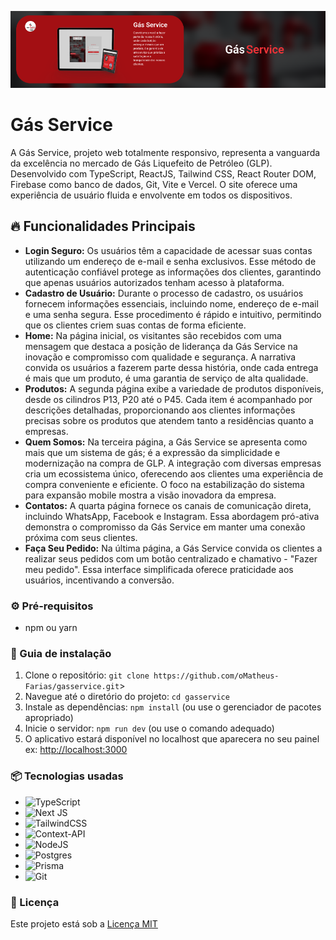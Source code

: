 ![Logo do projeto](https://raw.githubusercontent.com/oMatheus-Farias/gasservice/main/src/assets/mockup-Gasservice.png)

# Gás Service

A Gás Service, projeto web totalmente responsivo, representa a vanguarda da excelência no mercado de Gás Liquefeito de Petróleo (GLP). Desenvolvido com TypeScript, ReactJS, Tailwind CSS, React Router DOM, Firebase como banco de dados, Git, Vite e Vercel. O site oferece uma experiência de usuário fluida e envolvente em todos os dispositivos.

## 🔥 Funcionalidades Principais

- **Login Seguro:** Os usuários têm a capacidade de acessar suas contas utilizando um endereço de e-mail e senha exclusivos. Esse método de autenticação confiável protege as informações dos clientes, garantindo que apenas usuários autorizados tenham acesso à plataforma.
- **Cadastro de Usuário:** Durante o processo de cadastro, os usuários fornecem informações essenciais, incluindo nome, endereço de e-mail e uma senha segura. Esse procedimento é rápido e intuitivo, permitindo que os clientes criem suas contas de forma eficiente.
- **Home:** Na página inicial, os visitantes são recebidos com uma mensagem que destaca a posição de liderança da Gás Service na inovação e compromisso com qualidade e segurança. A narrativa convida os usuários a fazerem parte dessa história, onde cada entrega é mais que um produto, é uma garantia de serviço de alta qualidade.
- **Produtos:** A segunda página exibe a variedade de produtos disponíveis, desde os cilindros P13, P20 até o P45. Cada item é acompanhado por descrições detalhadas, proporcionando aos clientes informações precisas sobre os produtos que atendem tanto a residências quanto a empresas.
- **Quem Somos:** Na terceira página, a Gás Service se apresenta como mais que um sistema de gás; é a expressão da simplicidade e modernização na compra de GLP. A integração com diversas empresas cria um ecossistema único, oferecendo aos clientes uma experiência de compra conveniente e eficiente. O foco na estabilização do sistema para expansão mobile mostra a visão inovadora da empresa.
- **Contatos:** A quarta página fornece os canais de comunicação direta, incluindo WhatsApp, Facebook e Instagram. Essa abordagem pró-ativa demonstra o compromisso da Gás Service em manter uma conexão próxima com seus clientes.
- **Faça Seu Pedido:** Na última página, a Gás Service convida os clientes a realizar seus pedidos com um botão centralizado e chamativo - "Fazer meu pedido". Essa interface simplificada oferece praticidade aos usuários, incentivando a conversão.
  
### ⚙️ Pré-requisitos

- npm ou yarn

### 🔨 Guia de instalação

1. Clone o repositório: `git clone https://github.com/oMatheus-Farias/gasservice.git`>
2. Navegue até o diretório do projeto: `cd gasservice`
3. Instale as dependências: `npm install` (ou use o gerenciador de pacotes apropriado)
4. Inicie o servidor: `npm run dev` (ou use o comando adequado)
5. O aplicativo estará disponível no localhost que aparecera no seu painel ex: [http://localhost:3000](http://localhost:3000/)

### 📦 Tecnologias usadas

* ![TypeScript](https://img.shields.io/badge/typescript-%23007ACC.svg?style=for-the-badge&logo=typescript&logoColor=white)
* ![Next JS](https://img.shields.io/badge/Next-black?style=for-the-badge&logo=next.js&logoColor=white)
* ![TailwindCSS](https://img.shields.io/badge/tailwindcss-%2338B2AC.svg?style=for-the-badge&logo=tailwind-css&logoColor=white)
* ![Context-API](https://img.shields.io/badge/Context--Api-000000?style=for-the-badge&logo=react)
* ![NodeJS](https://img.shields.io/badge/node.js-6DA55F?style=for-the-badge&logo=node.js&logoColor=white)
* ![Postgres](https://img.shields.io/badge/postgres-%23316192.svg?style=for-the-badge&logo=postgresql&logoColor=white)
* ![Prisma](https://img.shields.io/badge/Prisma-3982CE?style=for-the-badge&logo=Prisma&logoColor=white)
* ![Git](https://img.shields.io/badge/git-%23F05033.svg?style=for-the-badge&logo=git&logoColor=white)


### 📄 Licença

Este projeto está sob a [Licença MIT](https://github.com/git/git-scm.com/blob/main/MIT-LICENSE.txt)
